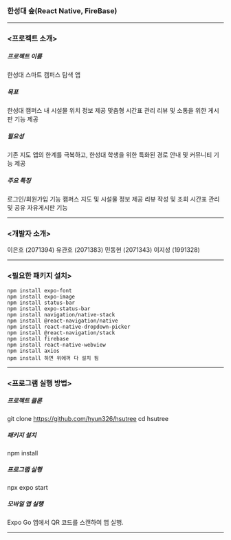 ### 한성대 숲(React Native, FireBase)
---

### <프로젝트 소개>

##### 프로젝트 이름
한성대 스마트 캠퍼스 탐색 앱

##### 목표
한성대 캠퍼스 내 시설물 위치 정보 제공
맞춤형 시간표 관리
리뷰 및 소통을 위한 게시판 기능 제공

##### 필요성
기존 지도 앱의 한계를 극복하고, 한성대 학생을 위한 특화된 경로 안내 및 커뮤니티 기능 제공

##### 주요 특징
로그인/회원가입 기능
캠퍼스 지도 및 시설물 정보 제공
리뷰 작성 및 조회
시간표 관리 및 공유
자유게시판 기능

---
### <개발자 소개>

이은호 (2071394)
유관호 (2071383)
민동현 (2071343)
이지성 (1991328)

---
### <필요한 패키지 설치>
    
    npm install expo-font
    npm install expo-image
    npm install status-bar
    npm install expo-status-bar
    npm install navigation/native-stack
    npm install @react-navigation/native
    npm install react-native-dropdown-picker
    npm install @react-navigation/stack
    npm install firebase
    npm install react-native-webview
    npm install axios 
    npm install 하면 위에꺼 다 설치 됨

---
### <프로그램 실행 방법>

##### 프로젝트 클론
git clone https://github.com/hyun326/hsutree
cd hsutree

##### 패키지 설치
npm install

##### 프로그램 실행
npx expo start

##### 모바일 앱 실행
Expo Go 앱에서 QR 코드를 스캔하여 앱 실행.

---
